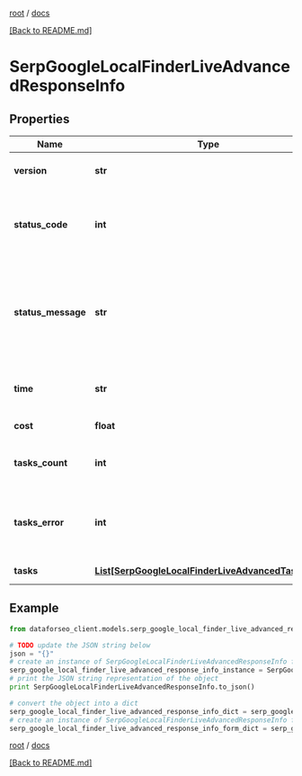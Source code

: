[root](./../ "root") / [docs](./ "docs")

[[Back to README.md]](./../README.md "[Back to README.md]")

# SerpGoogleLocalFinderLiveAdvancedResponseInfo

## Properties

Name | Type | Description | Notes
------------ | ------------- | ------------- | -------------
**version** | **str** | the current version of the API | [optional]
**status_code** | **int** | general status code you can find the full list of the response codes here | [optional]
**status_message** | **str** | general informational message you can find the full list of general informational messages here | [optional]
**time** | **str** | total execution time, seconds | [optional]
**cost** | **float** | total tasks cost, USD | [optional]
**tasks_count** | **int** | the number of tasks in the tasks array | [optional]
**tasks_error** | **int** | the number of tasks in the tasks array returned with an error | [optional]
**tasks** | [**List[SerpGoogleLocalFinderLiveAdvancedTaskInfo]**](SerpGoogleLocalFinderLiveAdvancedTaskInfo.md) | array of tasks | [optional]

## Example

```python
from dataforseo_client.models.serp_google_local_finder_live_advanced_response_info import SerpGoogleLocalFinderLiveAdvancedResponseInfo

# TODO update the JSON string below
json = "{}"
# create an instance of SerpGoogleLocalFinderLiveAdvancedResponseInfo from a JSON string
serp_google_local_finder_live_advanced_response_info_instance = SerpGoogleLocalFinderLiveAdvancedResponseInfo.from_json(json)
# print the JSON string representation of the object
print SerpGoogleLocalFinderLiveAdvancedResponseInfo.to_json()

# convert the object into a dict
serp_google_local_finder_live_advanced_response_info_dict = serp_google_local_finder_live_advanced_response_info_instance.to_dict()
# create an instance of SerpGoogleLocalFinderLiveAdvancedResponseInfo from a dict
serp_google_local_finder_live_advanced_response_info_form_dict = serp_google_local_finder_live_advanced_response_info.from_dict(serp_google_local_finder_live_advanced_response_info_dict)
```

  

[root](./../ "root") / [docs](./ "docs")

[[Back to README.md]](./../README.md "[Back to README.md]")